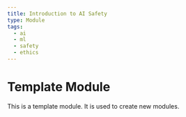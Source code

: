 ```yaml
---
title: Introduction to AI Safety
type: Module
tags:
  - ai
  - ml
  - safety
  - ethics
---
```


# Template Module

This is a template module. It is used to create new modules.
